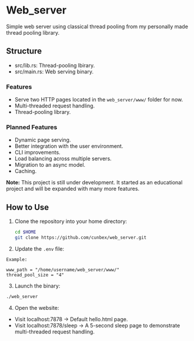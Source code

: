# Web_server
Simple web server using classical thread pooling from my personally made thread pooling library.

## Structure

- src/lib.rs: Thread-pooling lbirary.
- src/main.rs: Web serving binary.

### Features

- Serve two HTTP pages located in the `web_server/www/` folder for now.  
- Multi-threaded request handling.  
- Thread-pooling library.  

### Planned Features  

- Dynamic page serving.  
- Better integration with the user environment.  
- CLI improvements.  
- Load balancing across multiple servers.  
- Migration to an async model.  
- Caching.  

**Note:** This project is still under development. It started as an educational project and will be expanded with many more features.  

## How to Use  

1. Clone the repository into your home directory:  

   ```bash
   cd $HOME
   git clone https://github.com/cunbex/web_server.git

2. Update the `.env` file:

  ```plaintext
  Example:

  www_path = "/home/username/web_server/www/"
  thread_pool_size = "4"

  ```
3. Launch the binary:

  ```bash
  ./web_server

  ```
4. Open the website:

  - Visit localhost:7878 → Default hello.html page.
  - Visit localhost:7878/sleep → A 5-second sleep page to demonstrate multi-threaded request handling.
